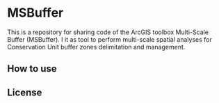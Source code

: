 # MSBuffer

This is a repository for sharing code of the ArcGIS toolbox Multi-Scale Buffer (MSBuffer). I it as tool to perform
multi-scale spatial analyses for Conservation Unit buffer zones delimitation and management.

## How to use


## License


